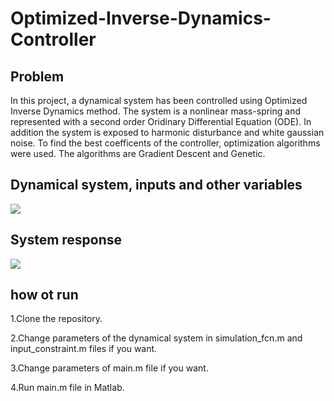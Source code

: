 # Optimized-Inverse-Dynamics-Controller
## Problem
In this project, a dynamical system has been controlled using Optimized Inverse Dynamics method. The system is a nonlinear mass-spring and represented with a second order Oridinary Differential Equation (ODE). In addition the system is exposed to harmonic disturbance and white gaussian noise. To find the best coefficents of the controller, optimization algorithms were used. The algorithms are Gradient Descent and Genetic.

## Dynamical system, inputs and other variables
<div align="left">
  <img src="https://github.com/MustafaLotfi/Optimized-PID-Controller/blob/main/docs/images/1.png">
</div>

## System response
<div align="left">
  <img src="https://github.com/MustafaLotfi/Optimized-PID-Controller/blob/main/docs/images/2.gif">
</div>

## how ot run
1.Clone the repository.

2.Change parameters of the dynamical system in simulation_fcn.m and input_constraint.m files if you want.

3.Change parameters of main.m file if you want.

4.Run main.m file in Matlab.
